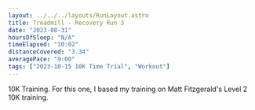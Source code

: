 ```yaml
---
layout: ../../../layouts/RunLayout.astro
title: Treadmill - Recovery Run 3
date: "2023-08-31"
hoursOfSleep: "N/A"
timeElapsed: "30:02"
distanceCovered: "3.34"
averagePace: "9:00"
tags: ["2023-10-15 10K Time Trial", "Workout"]
---
```


10K Training. For this one, I based my training on Matt Fitzgerald's Level 2 10K training.
